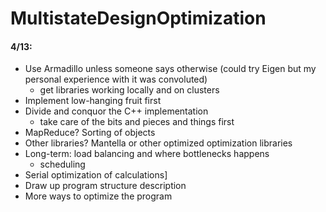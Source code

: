 # MultistateDesignOptimization

#### 4/13:

* Use Armadillo unless someone says otherwise (could try Eigen but my personal experience with it was convoluted)
  * get libraries working locally and on clusters
* Implement low-hanging fruit first
* Divide and conquor the C++ implementation
  * take care of the bits and pieces and things first
* MapReduce? Sorting of objects
* Other libraries? Mantella or other optimized optimization libraries
* Long-term: load balancing and where bottlenecks happens
  * scheduling
* Serial optimization of calculations]
* Draw up program structure description
* More ways to optimize the program
